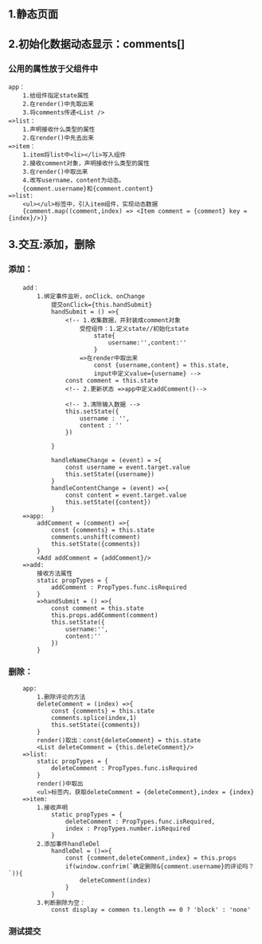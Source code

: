 
## 1.静态页面
## 2.初始化数据动态显示：comments[]
### 公用的属性放于父组件中
    app： 
        1.给组件指定state属性
        2.在render()中先取出来
        3.将comments传递<List />
    =>list：
        1.声明接收什么类型的属性
        2.在render()中先去出来
    =>item：
        1.item将list中<li></li>写入组件
        2.接收comment对象，声明接收什么类型的属性
        3.在render()中取出来
        4.改写username，content为动态。
        {comment.username}和{comment.content}
    =>list:
        <ul></ul>标签中，引入item组件，实现动态数据
        {comment.map((comment,index) => <Item comment = {comment} key = {index}/>)}
## 3.交互:添加，删除 
  ### 添加：
        add：
            1.绑定事件监听，onClick、onChange 
                提交onClick={this.handSubmit}
                handSubmit = () =>{
                    <!-- 1.收集数据，并封装成comment对象 
                        受控组件：1.定义state//初始化state
                            state{
                                username:'',content:''
                            }
                        =>在render中取出来
                            const {username,content} = this.state,
                            input中定义value={username} -->
                    const comment = this.state
                    <!-- 2.更新状态 =>app中定义addComment()-->

                    <!-- 3.清除输入数据 -->
                    this.setState({
                        username : '',
                        content : ''
                    })
              
                }
            
                handleNameChange = (event) = >{
                    const username = event.target.value
                    this.setState({username})
                }
                handleContentChange = (event) =>{
                    const content = event.target.value
                    this.setState({content})
                }
        =>app:
            addComment = (comment) =>{
                const {comments} = this.state
                comments.unshift(comment)
                this.setState({comments})
            }
            <Add addComment = {addComment}/>
        =>add:
            接收方法属性
            static propTypes = {
                addComment : PropTypes.func.isRequired
            }
            =>handSubmit = () =>{
                const comment = this.state
                this.props.addComment(comment)
                this.setState({
                    username:'',
                    content:''
                })
            }
### 删除：
        app:
            1.删除评论的方法
            deleteComment = (index) =>{
                const {comments} = this.state
                comments.splice(index,1)
                this.setState({comments})
            }
            render()取出：const{deleteComment} = this.state
            <List deleteComment = {this.deleteComment}/>
        =>list:
            static propTypes = {
                deleteComment : PropTypes.func.isRequired
            }
            render()中取出
            <ul>标签内，获取deleteComment = {deleteComment},index = {index}
        =>item:
            1.接收声明
                static propTypes = {
                    deleteComment : PropTypes.func.isRequired,
                    index : PropTypes.number.isRequired
                }
            2.添加事件handleDel
                handleDel = ()=>{
                    const {comment,deleteComment,index} = this.props
                    if(window.confrim(`确定删除&{comment.username}的评论吗？`)){
                        deleteComment(index)
                    }
                }
            3.判断删除为空：
                const display = commen ts.length == 0 ? 'block' : 'none'
### 测试提交
